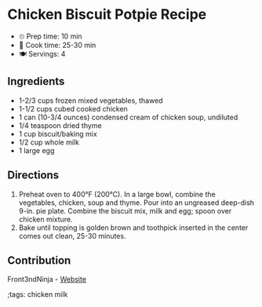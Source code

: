 # Chicken Biscuit Potpie Recipe

- ⏲ Prep time: 10 min
- 🍳 Cook time: 25-30 min
- 🍽 Servings: 4

## Ingredients

- 1-2/3 cups frozen mixed vegetables, thawed
- 1-1/2 cups cubed cooked chicken
- 1 can (10-3/4 ounces) condensed cream of chicken soup, undiluted
- 1/4 teaspoon dried thyme
- 1 cup biscuit/baking mix
- 1/2 cup whole milk
- 1 large egg

## Directions

1. Preheat oven to 400°F (200°C). In a large bowl, combine the vegetables, chicken, soup and thyme. Pour into an ungreased deep-dish 9-in. pie plate. Combine the biscuit mix, milk and egg; spoon over chicken mixture.
2. Bake until topping is golden brown and toothpick inserted in the center comes out clean, 25-30 minutes.

## Contribution

Front3ndNinja - [Website](https://github.com/Front3ndNinja)

;tags: chicken milk
